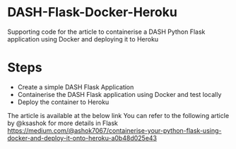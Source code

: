 # DASH-Flask-Docker-Heroku
Supporting code for the article to containerise a DASH Python Flask application using Docker and deploying it to Heroku

# Steps
- Create a simple DASH Flask Application
- Containerise the DASH Flask application using Docker and test locally
- Deploy the container to Heroku 

The article is available at the below link
You can refer to the following article by @ksashok for more details in Flask
https://medium.com/@ashok7067/containerise-your-python-flask-using-docker-and-deploy-it-onto-heroku-a0b48d025e43
